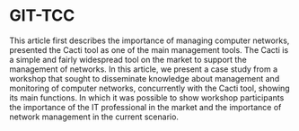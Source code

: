 # GIT-TCC
This article first describes the importance of managing computer networks, 
presented the Cacti tool as one of the main management tools. The Cacti is a 
simple and fairly widespread tool on the market to support the management of networks. 
In this article, we present a case study from a workshop that sought to disseminate knowledge 
about management and monitoring of computer networks, concurrently with the Cacti tool, showing 
its main functions. In which it was possible to show workshop participants the importance of 
the IT professional in the market and the importance of network management in the current scenario.
